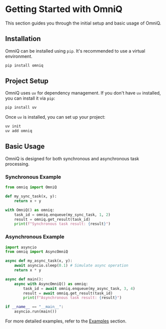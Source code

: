 # Getting Started with OmniQ

This section guides you through the initial setup and basic usage of OmniQ.

## Installation

OmniQ can be installed using `pip`. It's recommended to use a virtual environment.

```bash
pip install omniq
```

## Project Setup

OmniQ uses `uv` for dependency management. If you don't have `uv` installed, you can install it via `pip`:

```bash
pip install uv
```

Once `uv` is installed, you can set up your project:

```bash
uv init
uv add omniq
```

## Basic Usage

OmniQ is designed for both synchronous and asynchronous task processing.

### Synchronous Example

```python
from omniq import OmniQ

def my_sync_task(x, y):
    return x + y

with OmniQ() as omniq:
    task_id = omniq.enqueue(my_sync_task, 1, 2)
    result = omniq.get_result(task_id)
    print(f"Synchronous task result: {result}")
```

### Asynchronous Example

```python
import asyncio
from omniq import AsyncOmniQ

async def my_async_task(x, y):
    await asyncio.sleep(0.1) # Simulate async operation
    return x * y

async def main():
    async with AsyncOmniQ() as omniq:
        task_id = await omniq.enqueue(my_async_task, 3, 4)
        result = await omniq.get_result(task_id)
        print(f"Asynchronous task result: {result}")

if __name__ == "__main__":
    asyncio.run(main())
```

For more detailed examples, refer to the [Examples](examples.md) section.